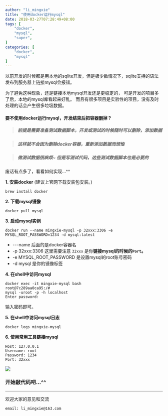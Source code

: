 ```yaml
---
author: "li_mingxie"
title: "使用docker运行mysql"
date: 2018-03-27T07:28:49+08:00
tags: [
    "docker",
    "mysql",
    "super",
]
categories: [
    "docker",
    "mysql"
]
---
```


以前开发的时候都是用本地的sqlite开发，但是极少数情况下，sqlite支持的语法发布到服务器上链接mysql会报错。<!--more-->

为了避免这种现象，还是链接本地mysql开发还是更稳定的，
可是开发的项目多了后，本地的mysql库看起来好乱。
而且有很多项目是实验性的项目，没有及时处理的话会产生很多垃圾数据。

#### **要不使用docker运行mysql，开发结束后把容器删掉 ?**

>##### **前提是需要准备测试数据脚本**，开发或测试的时候随时可以删除，添加数据

>##### 这样就不会因为删除docker容器，重新添加数据而烦恼

>##### 做测试数据很麻烦~ 但是写测试代码，这些测试数据脚本也是必要的

废话有点多了，看看如何实现...^^

**1. 安装docker** (建议上官网下载安装包安装。)

```
brew install docker
```

**2. 下载mysql镜像**

```
docker pull mysql
```

**3. 启动mysql实例**

```
docker run --name mingxie-mysql -p 32xxx:3306 -e MYSQL_ROOT_PASSWORD=1234 -d mysql:latest
```

* ---name 后面的是docker容器名
* -p 32xxx:3306 这里需要注意 `32xxx` 是你**链接mysql的时候的`Port`。**
* -e MYSQL_ROOT_PASSWORD 是设置mysql的root账号密码
* -d mysql 是你的镜像标签

**4. 在shell中访问mysql**

```
docker exec -it mingxie-mysql bash
root@7c289aa0ca95:/# 
mysql -uroot -p -h localhost
Enter password:
```

输入密码即可。

**5. 在shell中访问mysql日志**

```
docker logs mingxie-mysql
```

**6. 使用常用工具链接mysql**

    Host: 127.0.0.1
    Username: root
    Password: 1234
    Port: 32xxx

![](https://mingxie-blog.oss-cn-beijing.aliyuncs.com/blog/mingxie-mysql.png)

### 开始敲代码吧...^^

----------------------------------------------
欢迎大家的意见和交流

`email: li_mingxie@163.com`
